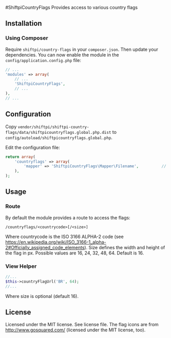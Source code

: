 #ShiftpiCountryFlags
Provides access to various country flags

## Installation
### Using Composer
Require `shiftpi/country-flags` in your `composer.json`. Then update your dependencies.
You can now enable the module in the `config/application.config.php` file:
```php
// ...
'modules' => array(
    // ...
    'ShiftpiCountryFlags',
    // ...
),
// ...
```

## Configuration
Copy `vendor/shiftpi/shiftpi-country-flags/data/shiftpicountryflags.global.php.dist` to
`config/autoload/shiftpicountryflags.global.php`.

Edit the configuration file:
```php
return array(
    'countryflags' => array(
        'mapper' => 'ShiftpiCountryFlags\Mapper\Filename',          // country code -> file path mapper
    ),
);
```

## Usage
### Route
By default the module provides a route to access the flags:
```
/countryflags/<countrycode>[/<size>]
```
Where countrycode is the ISO 3166 ALPHA-2 code (see https://en.wikipedia.org/wiki/ISO_3166-1_alpha-2#Officially_assigned_code_elements).
Size defines the width and height of the flag in px. Possible values are 16, 24, 32, 48, 64. Default is 16.

### View Helper
```php
//...
$this->countryFlagUrl('BR', 64);
//...
```
Where size is optional (default 16).

## License
Licensed under the MIT license. See license file.
The flag icons are from http://www.gosquared.com/ (licensed under the MIT license, too).